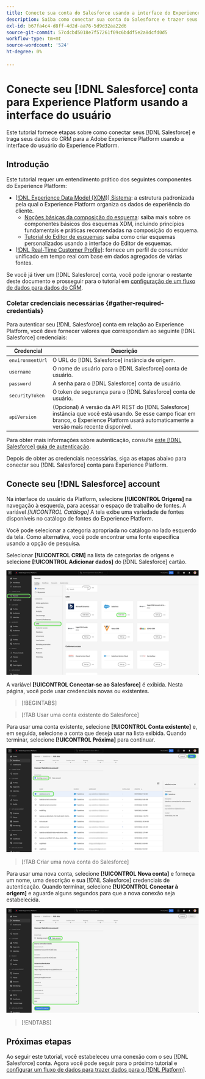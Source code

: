 ```yaml
---
title: Conecte sua conta do Salesforce usando a interface do Experience Platform
description: Saiba como conectar sua conta do Salesforce e trazer seus dados de CRM para o Experience Platform usando a interface do usuário.
exl-id: b67fa4c4-d8ff-4d2d-aa76-5d9d32aa22d6
source-git-commit: 57cdcbd5018e7f57261f09c6bddf5e2a8dcfd0d5
workflow-type: tm+mt
source-wordcount: '524'
ht-degree: 0%

---
```


# Conecte seu [!DNL Salesforce] conta para Experience Platform usando a interface do usuário

Este tutorial fornece etapas sobre como conectar seus [!DNL Salesforce] e traga seus dados do CRM para a Adobe Experience Platform usando a interface do usuário do Experience Platform.

## Introdução

Este tutorial requer um entendimento prático dos seguintes componentes do Experience Platform:

* [[!DNL Experience Data Model (XDM)] Sistema](../../../../../xdm/home.md): a estrutura padronizada pela qual o Experience Platform organiza os dados de experiência do cliente.
   * [Noções básicas da composição do esquema](../../../../../xdm/schema/composition.md): saiba mais sobre os componentes básicos dos esquemas XDM, incluindo princípios fundamentais e práticas recomendadas na composição do esquema.
   * [Tutorial do Editor de esquemas](../../../../../xdm/tutorials/create-schema-ui.md): saiba como criar esquemas personalizados usando a interface do Editor de esquemas.
* [[!DNL Real-Time Customer Profile]](../../../../../profile/home.md): fornece um perfil de consumidor unificado em tempo real com base em dados agregados de várias fontes.

Se você já tiver um [!DNL Salesforce] conta, você pode ignorar o restante deste documento e prosseguir para o tutorial em [configuração de um fluxo de dados para dados do CRM](../../dataflow/crm.md).

### Coletar credenciais necessárias {#gather-required-credentials}

Para autenticar seu [!DNL Salesforce] conta em relação ao Experience Platform, você deve fornecer valores que correspondam ao seguinte [!DNL Salesforce] credenciais:

| Credencial | Descrição |
| --- | --- |
| `environmentUrl` | O URL do [!DNL Salesforce] instância de origem. |
| `username` | O nome de usuário para o [!DNL Salesforce] conta de usuário. |
| `password` | A senha para o [!DNL Salesforce] conta de usuário. |
| `securityToken` | O token de segurança para o [!DNL Salesforce] conta de usuário. |
| `apiVersion` | (Opcional) A versão da API REST do [!DNL Salesforce] instância que você está usando. Se esse campo ficar em branco, o Experience Platform usará automaticamente a versão mais recente disponível. |

Para obter mais informações sobre autenticação, consulte [este [!DNL Salesforce] guia de autenticação](https://developer.salesforce.com/docs/atlas.en-us.api_rest.meta/api_rest/quickstart_oauth.htm).

Depois de obter as credenciais necessárias, siga as etapas abaixo para conectar seu [!DNL Salesforce] conta para Experience Platform.

## Conecte seu [!DNL Salesforce] account

Na interface do usuário da Platform, selecione **[!UICONTROL Origens]** na navegação à esquerda, para acessar o espaço de trabalho de fontes. A variável *[!UICONTROL Catálogo]* A tela exibe uma variedade de fontes disponíveis no catálogo de fontes do Experience Platform.

Você pode selecionar a categoria apropriada no catálogo no lado esquerdo da tela. Como alternativa, você pode encontrar uma fonte específica usando a opção de pesquisa.

Selecionar **[!UICONTROL CRM]** na lista de categorias de origens e selecione **[!UICONTROL Adicionar dados]** do [!DNL Salesforce] cartão.

![O catálogo de origens na interface do usuário do Experience Platform com o cartão de origem do Salesforce selecionado.](../../../../images/tutorials/create/salesforce/catalog.png)

A variável **[!UICONTROL Conectar-se ao Salesforce]** é exibida. Nesta página, você pode usar credenciais novas ou existentes.

>[!BEGINTABS]

>[!TAB Usar uma conta existente do Salesforce]

Para usar uma conta existente, selecione **[!UICONTROL Conta existente]** e, em seguida, selecione a conta que deseja usar na lista exibida. Quando terminar, selecione **[!UICONTROL Próxima]** para continuar.

![Uma lista de contas autenticadas do Salesforce que já existem em sua organização.](../../../../images/tutorials/create/salesforce/existing.png)

>[!TAB Criar uma nova conta do Salesforce]

Para usar uma nova conta, selecione **[!UICONTROL Nova conta]** e forneça um nome, uma descrição e sua [!DNL Salesforce] credenciais de autenticação. Quando terminar, selecione **[!UICONTROL Conectar à origem]** e aguarde alguns segundos para que a nova conexão seja estabelecida.

![A interface na qual você pode criar uma nova conta do Salesforce fornecendo as credenciais de autenticação apropriadas.](../../../../images/tutorials/create/salesforce/new.png)

>[!ENDTABS]

## Próximas etapas

Ao seguir este tutorial, você estabeleceu uma conexão com o seu [!DNL Salesforce] conta. Agora você pode seguir para o próximo tutorial e [configurar um fluxo de dados para trazer dados para o [!DNL Platform]](../../dataflow/crm.md).
